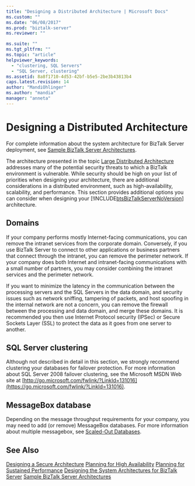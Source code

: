 ```yaml
---
title: "Designing a Distributed Architecture | Microsoft Docs"
ms.custom: ""
ms.date: "06/08/2017"
ms.prod: "biztalk-server"
ms.reviewer: ""

ms.suite: ""
ms.tgt_pltfrm: ""
ms.topic: "article"
helpviewer_keywords:
  - "clustering, SQL Servers"
  - "SQL Server, clustering"
ms.assetid: 8a8f1710-4d53-42bf-b5e5-2be3b43813b4
caps.latest.revision: 14
author: "MandiOhlinger"
ms.author: "mandia"
manager: "anneta"
---
```

# Designing a Distributed Architecture
For complete information about the system architecture for BizTalk Server deployment, see [Sample BizTalk Server Architectures](../core/sample-biztalk-server-architectures.md).

 The architecture presented in the topic [Large Distributed Architecture](../core/large-distributed-architecture.md) addresses many of the potential security threats to which a BizTalk environment is vulnerable. While security should be high on your list of priorities when designing your architecture, there are additional considerations in a distributed environment, such as high-availability, scalability, and performance. This section provides additional options you can consider when designing your [!INCLUDE[btsBizTalkServerNoVersion](../includes/btsbiztalkservernoversion-md.md)] architecture.

## Domains
 If your company performs mostly Internet-facing communications, you can remove the intranet services from the corporate domain. Conversely, if you use BizTalk Server to connect to other applications or business partners that connect through the intranet, you can remove the perimeter network. If your company does both Internet and intranet-facing communications with a small number of partners, you may consider combining the intranet services and the perimeter network.

 If you want to minimize the latency in the communication between the processing servers and the SQL Servers in the data domain, and security issues such as network sniffing, tampering of packets, and host spoofing in the internal network are not a concern, you can remove the firewall between the processing and data domain, and merge these domains. It is recommended you then use Internet Protocol security (IPSec) or Secure Sockets Layer (SSL) to protect the data as it goes from one server to another.

## SQL Server clustering
 Although not described in detail in this section, we strongly recommend clustering your databases for failover protection. For more information about SQL Server 2008 failover clustering, see the Microsoft MSDN Web site at [http://go.microsoft.com/fwlink/?LinkId=131016](https://go.microsoft.com/fwlink/?LinkId=131016).

## MessageBox database
 Depending on the message throughput requirements for your company, you may need to add (or remove) MessageBox databases. For more information about multiple messagebox, see [Scaled-Out Databases](../core/scaled-out-databases.md).

## See Also
 [Designing a Secure Architecture](../core/designing-a-secure-architecture.md)
 [Planning for High Availability](../core/planning-for-high-availability3.md)
 [Planning for Sustained Performance](../core/planning-for-sustained-performance.md)
 [Designing the System Architectures for BizTalk Server](../core/designing-the-system-architectures-for-biztalk-server.md)
 [Sample BizTalk Server Architectures](../core/sample-biztalk-server-architectures.md)